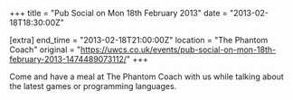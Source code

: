 +++
title = "Pub Social on Mon 18th February 2013"
date = "2013-02-18T18:30:00Z"

[extra]
end_time = "2013-02-18T21:00:00Z"
location = "The Phantom Coach"
original = "https://uwcs.co.uk/events/pub-social-on-mon-18th-february-2013-1474489073112/"
+++

Come and have a meal at The Phantom Coach with us while talking about the latest games or programming languages.

